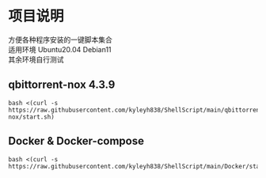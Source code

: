 # 项目说明
方便各种程序安装的一键脚本集合  
适用环境 Ubuntu20.04 Debian11  
其余环境自行测试

## qbittorrent-nox 4.3.9
```
bash <(curl -s https://raw.githubusercontent.com/kyleyh838/ShellScript/main/qbittorrent-nox/start.sh)
```

## Docker & Docker-compose
```
bash <(curl -s https://raw.githubusercontent.com/kyleyh838/ShellScript/main/Docker/start.sh)
```
